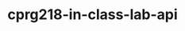 # cprg218-in-class-lab-api

<!-- Added an event listener to the dropdown to fetch and display Pokémon when a category is selected.
The fetchPokemonsByCategory function fetches Pokémon in the selected category.
The displayPokemonCards function creates and displays Pokémon cards in the container.
The fetchPokemonDetails function fetches details for each Pokémon.
The createPokemonCard function creates a card element for a Pokémon. -->
